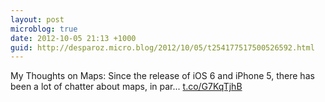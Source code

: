 ```yaml
---
layout: post
microblog: true
date: 2012-10-05 21:13 +1000
guid: http://desparoz.micro.blog/2012/10/05/t254177517500526592.html
---
```

My Thoughts on Maps: Since the release of iOS 6 and iPhone 5, there has been a lot of chatter about maps, in par... [t.co/G7KqTjhB](http://t.co/G7KqTjhB)
